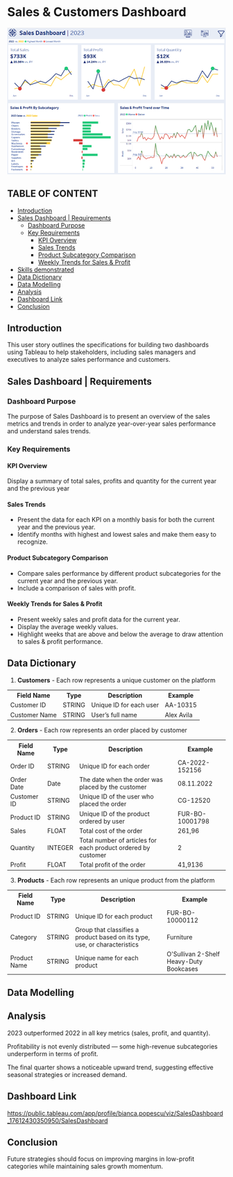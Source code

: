 # Sales & Customers Dashboard

[![Dashboard Preview](https://github.com/BiancaPopescu2001/Tableau/blob/c99714fd1e4cfe094fd5417e5e274135179837de/dashboard%20preview.png)](https://public.tableau.com/app/profile/bianca.popescu/viz/SalesDashboard_17612430350950/SalesDashboard)


## TABLE OF CONTENT
- [Introduction](#introduction)
- [Sales Dashboard | Requirements](#sales-dashboard--requirements)
  - [Dashboard Purpose](#dashboard-purpose)
  - [Key Requirements](#key-requirements)
    - [KPI Overview](#kpi-overview)
    - [Sales Trends](#sales-trends)
    - [Product Subcategory Comparison](#product-subcategory-comparison)
    - [Weekly Trends for Sales & Profit](#weekly-trends-for-sales--profit)
- [Skills demonstrated](#skills-demonstrated)
- [Data Dictionary](#data-dictionarry)
- [Data Modelling](#dat-amodelling)
- [Analysis](#analysis)
- [Dashboard Link](#dashboard-link)
- [Conclusion](#conclusion)
  


## Introduction
This user story outlines the specifications for building two dashboards using Tableau to help stakeholders, including sales managers and executives to analyze sales performance and customers.

## Sales Dashboard | Requirements

### Dashboard Purpose
The purpose of Sales Dashboard is to present an overview of the sales metrics and trends in order to analyze year-over-year sales performance and understand sales trends.

### Key Requirements

#### KPI Overview
Display a summary of total sales, profits and quantity for the current year and the previous year

#### Sales Trends
-	Present the data for each KPI on a monthly basis for both the current year and the previous year.
-	Identify months with highest and lowest sales and make them easy to recognize.

#### Product Subcategory Comparison
-	Compare sales performance by different product subcategories for the current year and the previous year.
-	Include a comparison of sales with profit.

#### Weekly Trends for Sales & Profit
-	Present weekly sales and profit data for the current year.
-	Display the average weekly values.
-	Highlight weeks that are above and below the average to draw attention to sales & profit performance.

## Data Dictionary

1. **Customers** - Each row represents a unique customer on the platform

<table>
  <tr>
    <th>Field Name</th>
    <th>Type</th>
    <th>Description</th>
    <th>Example</th>
  </tr>
  <tr>
    <td>Customer ID</td>
    <td>STRING</td>
    <td>Unique ID for each user</td>
    <td>AA-10315</td>
  </tr>
  <tr>
    <td>Customer Name</td>
    <td>STRING</td>
    <td>User’s full name</td>
    <td>Alex Avila</td>
  </tr>
</table>

2. **Orders** - Each row represents an order placed by customer

<table>
  <tr>
    <th>Field Name</th>
    <th>Type</th>
    <th>Description</th>
    <th>Example</th>
  </tr>
  <tr>
    <td>Order ID</td>
    <td>STRING</td>
    <td>Unique ID for each order</td>
    <td>CA-2022-152156</td>
  </tr>
  <tr>
    <td>Order Date</td>
    <td>Date</td>
    <td>The date when the order was placed by the customer</td>
    <td>08.11.2022</td>
  </tr>
  <tr>
    <td>Customer ID</td>
    <td>STRING</td>
    <td>Unique ID of the user who placed the order</td>
    <td>CG-12520</td>
  </tr>
   <tr>
    <td>Product ID</td>
    <td>STRING</td>
    <td>Unique ID of the product ordered by user</td>
    <td>FUR-BO-10001798</td>
  </tr>
   <tr>
    <td>Sales</td>
    <td>FLOAT</td>
    <td>Total cost of the order</td>
    <td>261,96</td>
  </tr>
   <tr>
    <td>Quantity</td>
    <td>INTEGER</td>
    <td>Total number of articles for each product ordered by customer</td>
    <td>2</td>
  </tr>
  <tr>
    <td>Profit</td>
    <td>FLOAT</td>
    <td>Total profit of the order</td>
    <td>41,9136</td>
  </tr>
</table>

3. **Products** - Each row represents an unique product from the platform

<table>
  <tr>
    <th>Field Name</th>
    <th>Type</th>
    <th>Description</th>
    <th>Example</th>
  </tr>
    <td>Product ID</td>
    <td>STRING</td>
    <td>Unique ID for each product</td>
    <td>FUR-BO-10000112</td>
  </tr>
  <tr>
    <td>Category</td>
    <td>STRING</td>
    <td>Group that classifies a product based on its type, use, or characteristics</td>
    <td>Furniture</td>
  </tr>
  <tr>
    <td>Product Name</td>
    <td>STRING</td>
    <td>Unique name for each product</td>
    <td>O'Sullivan 2-Shelf Heavy-Duty Bookcases</td>
  </tr>
</table>

## Data Modelling

## Analysis
2023 outperformed 2022 in all key metrics (sales, profit, and quantity).

Profitability is not evenly distributed — some high-revenue subcategories underperform in terms of profit.

The final quarter shows a noticeable upward trend, suggesting effective seasonal strategies or increased demand.


## Dashboard Link

https://public.tableau.com/app/profile/bianca.popescu/viz/SalesDashboard_17612430350950/SalesDashboard

## Conclusion

Future strategies should focus on improving margins in low-profit categories while maintaining sales growth momentum.
